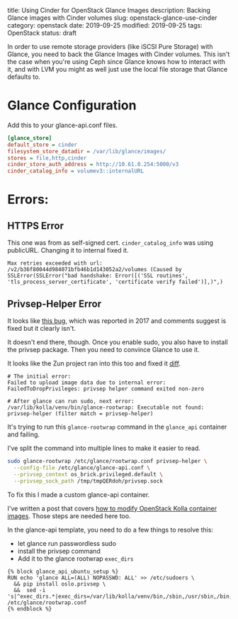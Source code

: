 title: Using Cinder for OpenStack Glance Images
description: Backing Glance images with Cinder volumes
slug: openstack-glance-use-cinder
category: openstack
date: 2019-09-25
modified: 2019-09-25
tags: OpenStack
status: draft


In order to use remote storage providers (like iSCSI Pure Storage) with Glance,
you need to back the Glance Images with Cinder volumes. This isn't the case
when you're using Ceph since Glance knows how to interact with it, and with LVM
you might as well just use the local file storage that Glance defaults to.


# Glance Configuration

Add this to your glance-api.conf files.

```ini
[glance_store]
default_store = cinder
filesystem_store_datadir = /var/lib/glance/images/
stores = file,http,cinder
cinder_store_auth_address = http://10.61.0.254:5000/v3
cinder_catalog_info = volumev3::internalURL
```

# Errors:

## HTTPS Error

This one was from as self-signed cert.
`cinder_catalog_info` was using publicURL. Changing it to internal fixed it.

```
Max retries exceeded with url: /v2/b36f80044d984071bfb46b1d143052a2/volumes (Caused by SSLError(SSLError("bad handshake: Error([('SSL routines', 'tls_process_server_certificate', 'certificate verify failed')],)",)
```

## Privsep-Helper Error

It looks like [this bug](https://bugs.launchpad.net/kolla/+bug/1683890), which
was reported in 2017 and comments suggest is fixed but it clearly isn't.

It doesn't end there, though. Once you enable sudo, you also have to install
the privsep package. Then you need to convince Glance to use it.

It looks like the Zun project ran into this too and fixed it [diff](https://review.opendev.org/#/c/606854/1/docker/zun/zun-base/Dockerfile.j2).

```
# The initial error:
Failed to upload image data due to internal error: FailedToDropPrivileges: privsep helper command exited non-zero

# After glance can run sudo, next error:
/var/lib/kolla/venv/bin/glance-rootwrap: Executable not found: privsep-helper (filter match = privsep-helper)
```

It's trying to run this `glance-rootwrap` command in the `glance_api`
container and failing.

I've split the command into multiple lines to make it easier to read.

```bash
sudo glance-rootwrap /etc/glance/rootwrap.conf privsep-helper \
  --config-file /etc/glance/glance-api.conf \
  --privsep_context os_brick.privileged.default \
  --privsep_sock_path /tmp/tmpQERdoh/privsep.sock
```

To fix this I made a custom glance-api container.

I've written a post that covers
[how to modify OpenStack Kolla container images](/openstack-kolla-custom-plugin).
Those steps are needed here too.

In the glance-api template, you need to do a few things to resolve this:
- let glance run passwordless sudo
- install the privsep command
- Add it to the glance rootwrap `exec_dirs`

```jinja2
{% block glance_api_ubuntu_setup %}
RUN echo 'glance ALL=(ALL) NOPASSWD: ALL' >> /etc/sudoers \
  && pip install oslo.privsep \
  &&  sed -i 's|^exec_dirs.*|exec_dirs=/var/lib/kolla/venv/bin,/sbin,/usr/sbin,/bin,/usr/bin,/usr/local/bin,/usr/local/sbin|g' /etc/glance/rootwrap.conf
{% endblock %}
```
